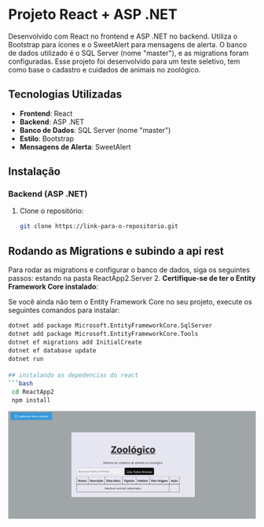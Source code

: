 # Projeto React + ASP .NET

Desenvolvido com React no frontend e ASP .NET no backend. Utiliza o Bootstrap para ícones e o SweetAlert para mensagens de alerta. O banco de dados utilizado é o SQL Server (nome "master"), e as migrations foram configuradas.
Esse projeto foi desenvolvido para um teste seletivo, tem como base o cadastro e cuidados de animais no zoológico.
## Tecnologias Utilizadas

- **Frontend**: React
- **Backend**: ASP .NET
- **Banco de Dados**: SQL Server (nome "master")
- **Estilo**: Bootstrap
- **Mensagens de Alerta**: SweetAlert

## Instalação

### Backend (ASP .NET)

1. Clone o repositório:
   ```bash
   git clone https://link-para-o-repositorio.git

## Rodando as Migrations e subindo a api rest

Para rodar as migrations e configurar o banco de dados, siga os seguintes passos:
estando na pasta ReactApp2.Server
2. **Certifique-se de ter o Entity Framework Core instalado**:

   Se você ainda não tem o Entity Framework Core no seu projeto, execute os seguintes comandos para instalar:

   ```bash
   dotnet add package Microsoft.EntityFrameworkCore.SqlServer
   dotnet add package Microsoft.EntityFrameworkCore.Tools
   dotnet ef migrations add InitialCreate
   dotnet ef database update
   dotnet run

## instalando as depedencias do react
```bash
    cd ReactApp2
    npm install
```
![Logo do Projeto](./imagens/telaInicial.png)
